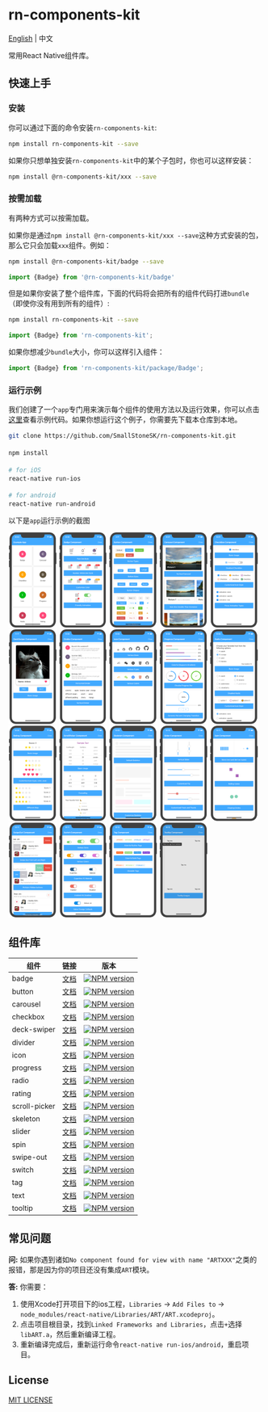 # rn-components-kit

[English](./README.md) | 中文

常用React Native组件库。

## 快速上手

### 安装

你可以通过下面的命令安装`rn-components-kit`:

```bash
npm install rn-components-kit --save
```

如果你只想单独安装`rn-components-kit`中的某个子包时，你也可以这样安装：

```bash
npm install @rn-components-kit/xxx --save
```

### 按需加载

有两种方式可以按需加载。

如果你是通过`npm install @rn-components-kit/xxx --save`这种方式安装的包，那么它只会加载`xxx`组件。例如：

```bash
npm install @rn-components-kit/badge --save
```

```js
import {Badge} from '@rn-components-kit/badge'
```

但是如果你安装了整个组件库，下面的代码将会把所有的组件代码打进`bundle`（即使你没有用到所有的组件）:

```bash
npm install rn-components-kit --save
```

```js
import {Badge} from 'rn-components-kit';
```

如果你想减少`bundle`大小，你可以这样引入组件：

```js
import {Badge} from 'rn-components-kit/package/Badge';
```

### 运行示例

我们创建了一个`app`专门用来演示每个组件的使用方法以及运行效果，你可以点击[这里](./example)查看示例代码。如果你想运行这个例子，你需要先下载本仓库到本地。

```bash
git clone https://github.com/SmallStoneSK/rn-components-kit.git

npm install

# for iOS
react-native run-ios

# for android
react-native run-android
```

以下是`app`运行示例的截图

<div>
  <img width="19%" src="./screenshots/app.png"/>
  <img width="19%" src="./screenshots/badge.png"/>
  <img width="19%" src="./screenshots/button.png"/>
  <img width="19%" src="./screenshots/carousel.png"/>
  <img width="19%" src="./screenshots/checkbox.png"/>
  <img width="19%" src="./screenshots/deck-swiper.png"/>
  <img width="19%" src="./screenshots/divider.png"/>
  <img width="19%" src="./screenshots/icon.png"/>
  <img width="19%" src="./screenshots/progress.png"/>
  <img width="19%" src="./screenshots/radio.png"/>
  <img width="19%" src="./screenshots/rating.png"/>
  <img width="19%" src="./screenshots/scroll-picker.png"/>
  <img width="19%" src="./screenshots/skeleton.png"/>
  <img width="19%" src="./screenshots/slider.png"/>
  <img width="19%" src="./screenshots/spin.png"/>
  <img width="19%" src="./screenshots/swipe-out.png"/>
  <img width="19%" src="./screenshots/switch.png"/>
  <img width="19%" src="./screenshots/tag.png"/>
  <img width="19%" src="./screenshots/tooltip.png"/>
</div>

## 组件库

|组件|链接|版本|
|---|---|----|
|badge|[文档](https://github.com/SmallStoneSK/rn-components-kit/tree/master/packages/Badge/README.zh-CN.md)|[![NPM version](https://img.shields.io/npm/v/@rn-components-kit/badge.svg)](https://www.npmjs.com/package/@rn-components-kit/badge)|
|button|[文档](https://github.com/SmallStoneSK/rn-components-kit/tree/master/packages/Button/README.zh-CN.md)|[![NPM version](https://img.shields.io/npm/v/@rn-components-kit/button.svg)](https://www.npmjs.com/package/@rn-components-kit/button)|
|carousel|[文档](https://github.com/SmallStoneSK/rn-components-kit/tree/master/packages/Carousel/README.zh-CN.md)|[![NPM version](https://img.shields.io/npm/v/@rn-components-kit/carousel.svg)](https://www.npmjs.com/package/@rn-components-kit/carousel)|
|checkbox|[文档](https://github.com/SmallStoneSK/rn-components-kit/tree/master/packages/CheckBox/README.zh-CN.md)|[![NPM version](https://img.shields.io/npm/v/@rn-components-kit/checkbox.svg)](https://www.npmjs.com/package/@rn-components-kit/checkbox)|
|deck-swiper|[文档](https://github.com/SmallStoneSK/rn-components-kit/tree/master/packages/DeckSwiper/README.zh-CN.md)|[![NPM version](https://img.shields.io/npm/v/@rn-components-kit/deck-swiper.svg)](https://www.npmjs.com/package/@rn-components-kit/deck-swiper)|
|divider|[文档](https://github.com/SmallStoneSK/rn-components-kit/tree/master/packages/Divider/README.zh-CN.md)|[![NPM version](https://img.shields.io/npm/v/@rn-components-kit/divider.svg)](https://www.npmjs.com/package/@rn-components-kit/divider)|
|icon|[文档](https://github.com/SmallStoneSK/rn-components-kit/tree/master/packages/Icon/README.zh-CN.md)|[![NPM version](https://img.shields.io/npm/v/@rn-components-kit/icon.svg)](https://www.npmjs.com/package/@rn-components-kit/icon)|
|progress|[文档](https://github.com/SmallStoneSK/rn-components-kit/tree/master/packages/Progress/README.zh-CN.md)|[![NPM version](https://img.shields.io/npm/v/@rn-components-kit/progress.svg)](https://www.npmjs.com/package/@rn-components-kit/progress)|
|radio|[文档](https://github.com/SmallStoneSK/rn-components-kit/tree/master/packages/Radio/README.zh-CN.md)|[![NPM version](https://img.shields.io/npm/v/@rn-components-kit/radio.svg)](https://www.npmjs.com/package/@rn-components-kit/radio)|
|rating|[文档](https://github.com/SmallStoneSK/rn-components-kit/tree/master/packages/Rating/README.zh-CN.md)|[![NPM version](https://img.shields.io/npm/v/@rn-components-kit/rating.svg)](https://www.npmjs.com/package/@rn-components-kit/rating)|
|scroll-picker|[文档](https://github.com/SmallStoneSK/rn-components-kit/tree/master/packages/ScrollPicker/README.zh-CN.md)|[![NPM version](https://img.shields.io/npm/v/@rn-components-kit/scroll-picker.svg)](https://www.npmjs.com/package/@rn-components-kit/scroll-picker)|
|skeleton|[文档](https://github.com/SmallStoneSK/rn-components-kit/tree/master/packages/Skeleton/README.zh-CN.md)|[![NPM version](https://img.shields.io/npm/v/@rn-components-kit/skeleton.svg)](https://www.npmjs.com/package/@rn-components-kit/skeleton)|
|slider|[文档](https://github.com/SmallStoneSK/rn-components-kit/tree/master/packages/Slider/README.zh-CN.md)|[![NPM version](https://img.shields.io/npm/v/@rn-components-kit/slider.svg)](https://www.npmjs.com/package/@rn-components-kit/slider)|
|spin|[文档](https://github.com/SmallStoneSK/rn-components-kit/tree/master/packages/Spin/README.zh-CN.md)|[![NPM version](https://img.shields.io/npm/v/@rn-components-kit/spin.svg)](https://www.npmjs.com/package/@rn-components-kit/spin)|
|swipe-out|[文档](https://github.com/SmallStoneSK/rn-components-kit/tree/master/packages/SwipeOut/README.zh-CN.md)|[![NPM version](https://img.shields.io/npm/v/@rn-components-kit/swipe-out.svg)](https://www.npmjs.com/package/@rn-components-kit/swipe-out)|
|switch|[文档](https://github.com/SmallStoneSK/rn-components-kit/tree/master/packages/Switch/README.zh-CN.md)|[![NPM version](https://img.shields.io/npm/v/@rn-components-kit/switch.svg)](https://www.npmjs.com/package/@rn-components-kit/switch)|
|tag|[文档](https://github.com/SmallStoneSK/rn-components-kit/tree/master/packages/Tag/README.zh-CN.md)|[![NPM version](https://img.shields.io/npm/v/@rn-components-kit/tag.svg)](https://www.npmjs.com/package/@rn-components-kit/tag)|
|text|[文档](https://github.com/SmallStoneSK/rn-components-kit/blob/master/packages/Text/README.zh-CN.md)|[![NPM version](https://img.shields.io/npm/v/@rn-components-kit/text.svg)](https://www.npmjs.com/package/@rn-components-kit/text)|
|tooltip|[文档](https://github.com/SmallStoneSK/rn-components-kit/blob/master/packages/Tooltip/README.zh-CN.md)|[![NPM version](https://img.shields.io/npm/v/@rn-components-kit/tooltip.svg)](https://www.npmjs.com/package/@rn-components-kit/tooltip)|

## 常见问题

**问:** 如果你遇到诸如`No component found for view with name "ARTXXX"`之类的报错，那是因为你的项目还没有集成`ART`模块。

**答:** 你需要：

1. 使用Xcode打开项目下的ios工程，`Libraries` -> `Add Files to` -> `node_modules/react-native/Libraries/ART/ART.xcodeproj`。
2. 点击项目根目录，找到`Linked Frameworks and Libraries`，点击`+`选择`libART.a`，然后重新编译工程。
3. 重新编译完成后，重新运行命令`react-native run-ios/android`，重启项目。

## License

[MIT LICENSE](./LICENSE)
